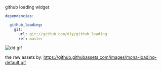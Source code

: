 
github loading widget

```yaml
dependencies:

  github_loading:
    git:
      url: git://github.com/d1y/github_loading
      ref: master
```

![dd.gif](https://i.loli.net/2021/09/25/jNkly5pVK93Adg4.gif)

the raw assets by: https://github.githubassets.com/images/mona-loading-default.gif
